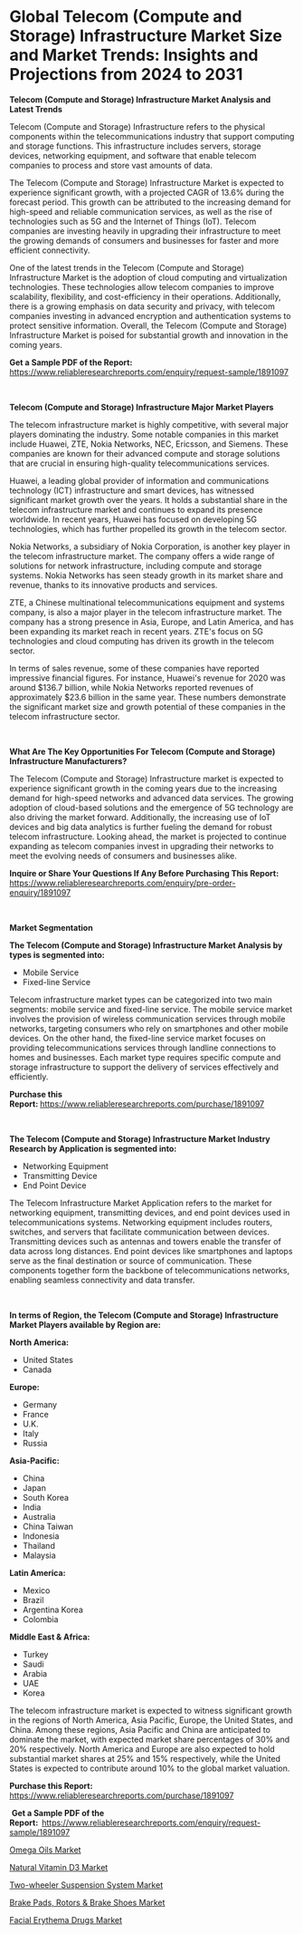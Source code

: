 <p><h1>Global Telecom (Compute and Storage) Infrastructure Market Size and Market Trends: Insights and Projections from 2024 to 2031</h1></p><p><strong>Telecom (Compute and Storage) Infrastructure Market Analysis and Latest Trends</strong></p>
<p><p>Telecom (Compute and Storage) Infrastructure refers to the physical components within the telecommunications industry that support computing and storage functions. This infrastructure includes servers, storage devices, networking equipment, and software that enable telecom companies to process and store vast amounts of data.</p><p>The Telecom (Compute and Storage) Infrastructure Market is expected to experience significant growth, with a projected CAGR of 13.6% during the forecast period. This growth can be attributed to the increasing demand for high-speed and reliable communication services, as well as the rise of technologies such as 5G and the Internet of Things (IoT). Telecom companies are investing heavily in upgrading their infrastructure to meet the growing demands of consumers and businesses for faster and more efficient connectivity.</p><p>One of the latest trends in the Telecom (Compute and Storage) Infrastructure Market is the adoption of cloud computing and virtualization technologies. These technologies allow telecom companies to improve scalability, flexibility, and cost-efficiency in their operations. Additionally, there is a growing emphasis on data security and privacy, with telecom companies investing in advanced encryption and authentication systems to protect sensitive information. Overall, the Telecom (Compute and Storage) Infrastructure Market is poised for substantial growth and innovation in the coming years.</p></p>
<p><strong>Get a Sample PDF of the Report:&nbsp;</strong> <a href="https://www.reliableresearchreports.com/enquiry/request-sample/1891097">https://www.reliableresearchreports.com/enquiry/request-sample/1891097</a></p>
<p>&nbsp;</p>
<p><strong>Telecom (Compute and Storage) Infrastructure Major Market Players</strong></p>
<p><p>The telecom infrastructure market is highly competitive, with several major players dominating the industry. Some notable companies in this market include Huawei, ZTE, Nokia Networks, NEC, Ericsson, and Siemens. These companies are known for their advanced compute and storage solutions that are crucial in ensuring high-quality telecommunications services.</p><p>Huawei, a leading global provider of information and communications technology (ICT) infrastructure and smart devices, has witnessed significant market growth over the years. It holds a substantial share in the telecom infrastructure market and continues to expand its presence worldwide. In recent years, Huawei has focused on developing 5G technologies, which has further propelled its growth in the telecom sector.</p><p>Nokia Networks, a subsidiary of Nokia Corporation, is another key player in the telecom infrastructure market. The company offers a wide range of solutions for network infrastructure, including compute and storage systems. Nokia Networks has seen steady growth in its market share and revenue, thanks to its innovative products and services.</p><p>ZTE, a Chinese multinational telecommunications equipment and systems company, is also a major player in the telecom infrastructure market. The company has a strong presence in Asia, Europe, and Latin America, and has been expanding its market reach in recent years. ZTE's focus on 5G technologies and cloud computing has driven its growth in the telecom sector.</p><p>In terms of sales revenue, some of these companies have reported impressive financial figures. For instance, Huawei's revenue for 2020 was around $136.7 billion, while Nokia Networks reported revenues of approximately $23.6 billion in the same year. These numbers demonstrate the significant market size and growth potential of these companies in the telecom infrastructure sector.</p></p>
<p>&nbsp;</p>
<p><strong>What Are The Key Opportunities For Telecom (Compute and Storage) Infrastructure Manufacturers?</strong></p>
<p><p>The Telecom (Compute and Storage) Infrastructure market is expected to experience significant growth in the coming years due to the increasing demand for high-speed networks and advanced data services. The growing adoption of cloud-based solutions and the emergence of 5G technology are also driving the market forward. Additionally, the increasing use of IoT devices and big data analytics is further fueling the demand for robust telecom infrastructure. Looking ahead, the market is projected to continue expanding as telecom companies invest in upgrading their networks to meet the evolving needs of consumers and businesses alike.</p></p>
<p><strong>Inquire or Share Your Questions If Any Before Purchasing This Report:</strong> <a href="https://www.reliableresearchreports.com/enquiry/pre-order-enquiry/1891097">https://www.reliableresearchreports.com/enquiry/pre-order-enquiry/1891097</a></p>
<p>&nbsp;</p>
<p><strong>Market Segmentation</strong></p>
<p><strong>The Telecom (Compute and Storage) Infrastructure Market Analysis by types is segmented into:</strong></p>
<p><ul><li>Mobile Service</li><li>Fixed-line Service</li></ul></p>
<p><p>Telecom infrastructure market types can be categorized into two main segments: mobile service and fixed-line service. The mobile service market involves the provision of wireless communication services through mobile networks, targeting consumers who rely on smartphones and other mobile devices. On the other hand, the fixed-line service market focuses on providing telecommunications services through landline connections to homes and businesses. Each market type requires specific compute and storage infrastructure to support the delivery of services effectively and efficiently.</p></p>
<p><strong>Purchase this Report:&nbsp;</strong><a href="https://www.reliableresearchreports.com/purchase/1891097">https://www.reliableresearchreports.com/purchase/1891097</a></p>
<p>&nbsp;</p>
<p><strong>The Telecom (Compute and Storage) Infrastructure Market Industry Research by Application is segmented into:</strong></p>
<p><ul><li>Networking Equipment</li><li>Transmitting Device</li><li>End Point Device</li></ul></p>
<p><p>The Telecom Infrastructure Market Application refers to the market for networking equipment, transmitting devices, and end point devices used in telecommunications systems. Networking equipment includes routers, switches, and servers that facilitate communication between devices. Transmitting devices such as antennas and towers enable the transfer of data across long distances. End point devices like smartphones and laptops serve as the final destination or source of communication. These components together form the backbone of telecommunications networks, enabling seamless connectivity and data transfer.</p></p>
<p>&nbsp;</p>
<p><strong>In terms of Region, the Telecom (Compute and Storage) Infrastructure Market Players available by Region are:</strong></p>
<p>
    <p> <strong> North America: </strong>
        <ul>
            <li>United States</li>
            <li>Canada</li>
        </ul>
        </p> 
    <p> <strong> Europe: </strong>
        <ul>
            <li>Germany</li>
            <li>France</li>
            <li>U.K.</li>
            <li>Italy</li>
            <li>Russia</li>
        </ul>
        </p> 
    <p> <strong> Asia-Pacific: </strong>
        <ul>
            <li>China</li>
            <li>Japan</li>
            <li>South Korea</li>
            <li>India</li>
            <li>Australia</li>
            <li>China Taiwan</li>
            <li>Indonesia</li>
            <li>Thailand</li>
            <li>Malaysia</li>
        </ul>
        </p> 
    <p> <strong> Latin America: </strong>
        <ul>
            <li>Mexico</li>
            <li>Brazil</li>
            <li>Argentina Korea</li>
            <li>Colombia</li>
        </ul>
        </p> 
    <p> <strong> Middle East & Africa: </strong>
        <ul>
            <li>Turkey</li>
            <li>Saudi</li>
            <li>Arabia</li>
            <li>UAE</li>
            <li>Korea</li>
        </ul>
    </p>
    </p>
<p><p>The telecom infrastructure market is expected to witness significant growth in the regions of North America, Asia Pacific, Europe, the United States, and China. Among these regions, Asia Pacific and China are anticipated to dominate the market, with expected market share percentages of 30% and 20% respectively. North America and Europe are also expected to hold substantial market shares at 25% and 15% respectively, while the United States is expected to contribute around 10% to the global market valuation.</p></p>
<p><strong>Purchase this Report: </strong><a href="https://www.reliableresearchreports.com/purchase/1891097">https://www.reliableresearchreports.com/purchase/1891097</a></p>
<p>&nbsp;<strong>Get a Sample PDF of the Report:&nbsp;&nbsp;</strong><a href="https://www.reliableresearchreports.com/enquiry/request-sample/1891097">https://www.reliableresearchreports.com/enquiry/request-sample/1891097</a></p>
<p><strong></strong></p>
<p><p><a href="https://view.publitas.com/reportprime-1/omega-oils-market-offer-valuable-insights-into-market-size-market-share-market-trends-and-projections-spanning-from-2024-to-2031/">Omega Oils Market</a></p><p><a href="https://view.publitas.com/reportprime-1/natural-vitamin-d3-market-size-evaluating-its-market-trends-growth-and-projections-2024-2031/">Natural Vitamin D3 Market</a></p><p><a href="https://github.com/RichRobinson5/Market-Research-Report-List-3/blob/main/two-wheeler-suspension-system-market.md">Two-wheeler Suspension System Market</a></p><p><a href="https://github.com/gdfhhhj/Market-Research-Report-List-3/blob/main/brake-pads-rotors-brake-shoes-market.md">Brake Pads, Rotors & Brake Shoes Market</a></p><p><a href="https://bubble-tree-ea4.notion.site/Facial-Erythema-Drugs-Market-Growth-Market-Trends-COVID-19-Impact-and-Forecasts-for-period-from-2-441048ff3d8e401b83a5ba395032f7f3">Facial Erythema Drugs Market</a></p></p>